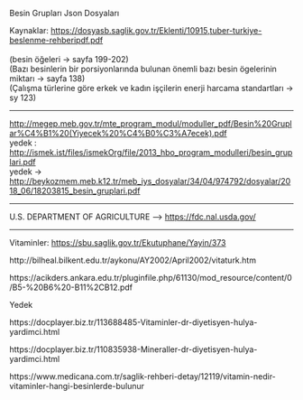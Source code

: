 Besin Grupları Json Dosyaları

Kaynaklar:
https://dosyasb.saglik.gov.tr/Eklenti/10915,tuber-turkiye-beslenme-rehberipdf.pdf  
<br>(besin öğeleri -> sayfa 199-202) 
<br>(Bazı besinlerin bir porsiyonlarında bulunan önemli bazı besin ögelerinin miktarı -> sayfa 138)
<br>(Çalışma türlerine göre erkek ve kadın işçilerin enerji harcama standartları -> sy 123)

-------------------------

http://megep.meb.gov.tr/mte_program_modul/moduller_pdf/Besin%20Gruplar%C4%B1%20(Yiyecek%20%C4%B0%C3%A7ecek).pdf
<br>
yedek : http://ismek.ist/files/ismekOrg/file/2013_hbo_program_modulleri/besin_gruplari.pdf
<br>
yedek -> http://beykozmem.meb.k12.tr/meb_iys_dosyalar/34/04/974792/dosyalar/2018_06/18203815_besin_gruplari.pdf


-------------------------
U.S. DEPARTMENT OF AGRICULTURE --> https://fdc.nal.usda.gov/

-------------------------
Vitaminler: https://sbu.saglik.gov.tr/Ekutuphane/Yayin/373

 <p>http://bilheal.bilkent.edu.tr/aykonu/AY2002/April2002/vitaturk.htm
  </p>
  
   <p>https://acikders.ankara.edu.tr/pluginfile.php/61130/mod_resource/content/0/B5-%20B6%20-B11%2CB12.pdf
  </p>
  
  
  
  
   <p>Yedek
  </p>

<p>https://docplayer.biz.tr/113688485-Vitaminler-dr-diyetisyen-hulya-yardimci.html
  </p>
  
  <p>https://docplayer.biz.tr/110835938-Mineraller-dr-diyetisyen-hulya-yardimci.html
  </p>
  
  <p>  https://www.medicana.com.tr/saglik-rehberi-detay/12119/vitamin-nedir-vitaminler-hangi-besinlerde-bulunur
  </p>
  
  
 
  
  
